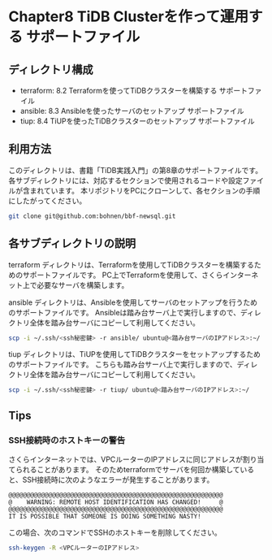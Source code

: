 # Chapter8 TiDB Clusterを作って運用する サポートファイル

## ディレクトリ構成

- terraform: 8.2 Terraformを使ってTiDBクラスターを構築する サポートファイル
- ansible: 8.3 Ansibleを使ったサーバのセットアップ サポートファイル
- tiup: 8.4 TiUPを使ったTiDBクラスターのセットアップ サポートファイル

## 利用方法

このディレクトリは、書籍「TiDB実践入門」の第8章のサポートファイルです。
各サブディレクトリには、対応するセクションで使用されるコードや設定ファイルが含まれています。
本リポジトリをPCにクローンして、各セクションの手順にしたがってください。

```bash
git clone git@github.com:bohnen/bbf-newsql.git
```

## 各サブディレクトリの説明

terraform ディレクトリは、Terraformを使用してTiDBクラスターを構築するためのサポートファイルです。
PC上でTerraformを使用して、さくらインターネット上で必要なサーバを構築します。

ansible ディレクトリは、Ansibleを使用してサーバのセットアップを行うためのサポートファイルです。
Ansibleは踏み台サーバ上で実行しますので、ディレクトリ全体を踏み台サーバにコピーして利用してください。

```bash
scp -i ~/.ssh/<ssh秘密鍵> -r ansible/ ubuntu@<踏み台サーバのIPアドレス>:~/
```

tiup ディレクトリは、TiUPを使用してTiDBクラスターをセットアップするためのサポートファイルです。
こちらも踏み台サーバ上で実行しますので、ディレクトリ全体を踏み台サーバにコピーして利用してください。

```bash
scp -i ~/.ssh/<ssh秘密鍵> -r tiup/ ubuntu@<踏み台サーバのIPアドレス>:~/
```

## Tips

### SSH接続時のホストキーの警告

さくらインターネットでは、VPCルーターのIPアドレスに同じアドレスが割り当てられることがあります。
そのためterraformでサーバを何回か構築していると、SSH接続時に次のようなエラーが発生することがあります。

```text
@@@@@@@@@@@@@@@@@@@@@@@@@@@@@@@@@@@@@@@@@@@@@@@@@@@@@@@@@@@
@    WARNING: REMOTE HOST IDENTIFICATION HAS CHANGED!     @
@@@@@@@@@@@@@@@@@@@@@@@@@@@@@@@@@@@@@@@@@@@@@@@@@@@@@@@@@@@
IT IS POSSIBLE THAT SOMEONE IS DOING SOMETHING NASTY!
```

この場合、次のコマンドでSSHのホストキーを削除してください。

```bash
ssh-keygen -R <VPCルーターのIPアドレス>
```
